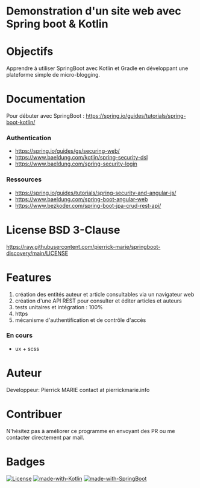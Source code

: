 Demonstration d'un site web avec Spring boot & Kotlin
========================================

# Objectifs

Apprendre à utiliser SpringBoot avec Kotlin et Gradle en développant une plateforme simple de micro-blogging.

# Documentation

Pour débuter avec SpringBoot : https://spring.io/guides/tutorials/spring-boot-kotlin/

### Authentication

* https://spring.io/guides/gs/securing-web/
* https://www.baeldung.com/kotlin/spring-security-dsl
* https://www.baeldung.com/spring-security-login

### Ressources

* https://spring.io/guides/tutorials/spring-security-and-angular-js/
* https://www.baeldung.com/spring-boot-angular-web
* https://www.bezkoder.com/spring-boot-jpa-crud-rest-api/

# License BSD 3-Clause

https://raw.githubusercontent.com/pierrick-marie/springboot-discovery/main/LICENSE

# Features

1. création des entités auteur et article consultables via un navigateur web
2. création d'une API REST pour consulter et éditer articles et auteurs
3. tests unitaires et intégration : 100%
4. https
5. mécanisme d'authentification et de contrôle d'accès

### En cours

* ux + scss

# Auteur

Developpeur: Pierrick MARIE contact at pierrickmarie.info

# Contribuer

N'hésitez pas à améliorer ce programme en envoyant des PR ou me contacter directement par mail.

# Badges

[![License](https://img.shields.io/badge/License-BSD%203--Clause-green.svg)](https://opensource.org/licenses/BSD-3-Clause) [![made-with-Kotlin](https://img.shields.io/badge/Made%20with-Kotlin-%23E34F26.svg)](https://kotlinlang.org/) [![made-with-SpringBoot](https://img.shields.io/badge/Made%20with-SpringBoot-blue.svg)](https://spring.io/projects/spring-boot)
